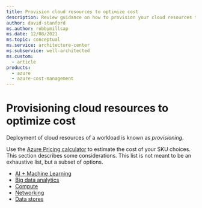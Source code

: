 ```yaml
---
title: Provision cloud resources to optimize cost
description: Review guidance on how to provision your cloud resources to minimize cost. See links to cost estimating for components such as big data analytics.
author: david-stanford
ms.author: robbymillsap
ms.date: 12/08/2021
ms.topic: conceptual
ms.service: architecture-center
ms.subservice: well-architected
ms.custom:
  - article
products:
  - azure
  - azure-cost-management
---
```


# Provisioning cloud resources to optimize cost

Deployment of cloud resources of a workload is known as _provisioning_.

Use the [Azure Pricing calculator](https://azure.microsoft.com/pricing/calculator/) to estimate the cost of your SKU choices. This section describes some considerations. This list is not meant to be an exhaustive list, but a subset of options.

- [AI + Machine Learning](./provision-ai-ml.md)
- [Big data analytics](./provision-analytics.md)
- [Compute](./provision-compute.md)
- [Networking](./provision-networking.md)
- [Data stores](./provision-datastores.md)
